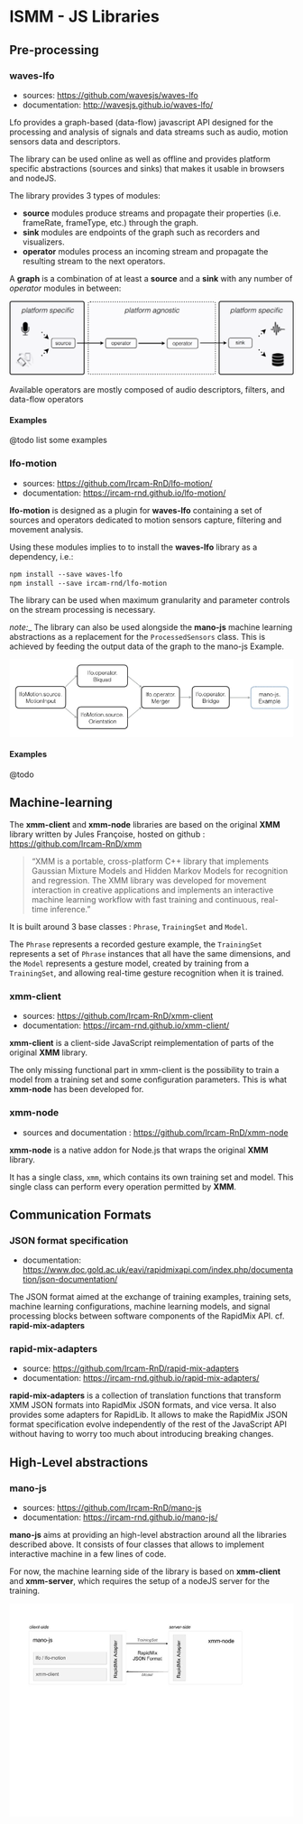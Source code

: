 # ISMM - JS Libraries

## Pre-processing

### waves-lfo

- sources: https://github.com/wavesjs/waves-lfo
- documentation: http://wavesjs.github.io/waves-lfo/

Lfo provides a graph-based (data-flow) javascript API designed for the processing and analysis of signals and data streams such as audio, motion sensors data and descriptors.

The library can be used online as well as offline and provides platform specific abstractions (sources and sinks) that makes it usable in browsers and nodeJS. 

The library provides 3 types of modules:
- **source** modules produce streams and propagate their properties (i.e. frameRate, frameType, etc.) through the graph.
- **sink** modules are endpoints of the graph such as recorders and visualizers.
- **operator** modules process an incoming stream and propagate the resulting stream to the next operators.

A **graph** is a combination of at least a **source** and a **sink** with any number of _operator_ modules in between:

![waves-lfo](assets/waves-lfo.png)

Available operators are mostly composed of audio descriptors, filters, and data-flow operators

#### Examples

@todo list some examples

### lfo-motion

- sources: https://github.com/Ircam-RnD/lfo-motion/
- documentation: https://ircam-rnd.github.io/lfo-motion/

**lfo-motion** is designed as a plugin for **waves-lfo** containing a set of sources and operators dedicated to motion sensors capture, filtering and movement analysis.

Using these modules implies to to install the **waves-lfo** library as a dependency, i.e.:

```
npm install --save waves-lfo
npm install --save ircam-rnd/lfo-motion
```

The library can be used when maximum granularity and parameter controls on the stream processing is necessary.

_note:__ The library can also be used alongside the **mano-js** machine learning abstractions as a replacement for the `ProcessedSensors` class. This is achieved by feeding the output data of the graph to the mano-js Example.

![lfo-motion](assets/lfo-motion.jpg)

#### Examples

@todo

## Machine-learning

The **xmm-client** and **xmm-node** libraries are based on the original **XMM** library written by Jules Françoise, hosted on github : https://github.com/Ircam-RnD/xmm

> “XMM is a portable, cross-platform C++ library that implements Gaussian Mixture Models and Hidden Markov Models for recognition and regression. The XMM library was developed for movement interaction in creative applications and implements an interactive machine learning workflow with fast training and continuous, real-time inference.”

It is built around 3 base classes : `Phrase`, `TrainingSet` and `Model`.

The `Phrase` represents a recorded gesture example, the `TrainingSet` represents a set of `Phrase` instances that all have the same dimensions, and the `Model` represents a gesture model, created by training from a `TrainingSet`, and allowing real-time gesture recognition when it is trained.

### xmm-client

- sources: https://github.com/Ircam-RnD/xmm-client
- documentation: https://ircam-rnd.github.io/xmm-client/

**xmm-client** is a client-side JavaScript reimplementation of parts of the original **XMM** library.

The only missing functional part in xmm-client is the possibility to train a model from a training set and some configuration parameters. This is what **xmm-node** has been developed for.

### xmm-node

- sources and documentation : https://github.com/Ircam-RnD/xmm-node

**xmm-node** is a native addon for Node.js that wraps the original **XMM** library.

It has a single class, `xmm`, which contains its own training set and model.
This single class can perform every operation permitted by **XMM**.

## Communication Formats

### JSON format specification

- documentation: https://www.doc.gold.ac.uk/eavi/rapidmixapi.com/index.php/documentation/json-documentation/

The JSON format aimed at the exchange of training examples, training sets, machine learning configurations, machine learning models, and signal processing blocks between software components of the RapidMix API. cf. **rapid-mix-adapters**

### rapid-mix-adapters

- source: https://github.com/Ircam-RnD/rapid-mix-adapters
- documentation: https://ircam-rnd.github.io/rapid-mix-adapters/

**rapid-mix-adapters** is a collection of translation functions that transform XMM JSON formats into RapidMix JSON formats, and vice versa. It also provides some adapters for RapidLib. It allows to make the RapidMix JSON format specification evolve independently of the rest of the JavaScript API without having to worry too much about introducing breaking changes.

## High-Level abstractions

### mano-js

- sources: https://github.com/Ircam-RnD/mano-js
- documentation: https://ircam-rnd.github.io/mano-js/

**mano-js** aims at providing an high-level abstraction around all the libraries described above. It consists of four classes that allows to implement interactive machine in a few lines of code. 

For now, the machine learning side of the library is based on **xmm-client** and **xmm-server**, which requires the setup of a nodeJS server for the training.

![mano-js](assets/mano-js.jpg)

